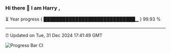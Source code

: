 ### Hi there 👋 I am Harry , 

⏳ Year progress { █████████████████████████████▁ } 99.93 %

---

⏰ Updated on Tue, 31 Dec 2024 17:41:49 GMT

![Progress Bar CI](https://github.com/duykhang68/duykhang68/workflows/Progress%20Bar%20CI/badge.svg)
